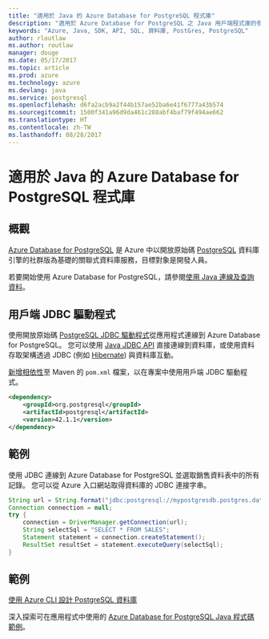 ```yaml
---
title: "適用於 Java 的 Azure Database for PostgreSQL 程式庫"
description: "適用於 Azure Database for PostgreSQL 之 Java 用戶端程式庫的參考文件"
keywords: "Azure, Java, SDK, API, SQL, 資料庫, PostGres, PostgreSQL"
author: rloutlaw
ms.author: routlaw
manager: douge
ms.date: 05/17/2017
ms.topic: article
ms.prod: azure
ms.technology: azure
ms.devlang: java
ms.service: postgresql
ms.openlocfilehash: d6fa2acb9a2f44b157ae52ba6e41f6777a43b574
ms.sourcegitcommit: 1500f341a96d9da461c288abf4baf79f494ae662
ms.translationtype: HT
ms.contentlocale: zh-TW
ms.lasthandoff: 08/28/2017
---
```

# <a name="azure-database-for-postgresql-libraries-for-java"></a>適用於 Java 的 Azure Database for PostgreSQL 程式庫

## <a name="overview"></a>概觀

[Azure Database for PostgreSQL](/azure/sql-database/sql-database-technical-overview) 是 Azure 中以開放原始碼 [PostgreSQL](https://www.postgresql.org/) 資料庫引擎的社群版為基礎的關聯式資料庫服務，目標對象是開發人員。

若要開始使用 Azure Database for PostgreSQL，請參閱[使用 Java 連線及查詢資料](/azure/postgresql/connect-java)。

## <a name="client-jdbc-driver"></a>用戶端 JDBC 驅動程式

使用開放原始碼 [PostgreSQL JDBC 驅動程式](https://jdbc.postgresql.org/)從應用程式連線到 Azure Database for PostgreSQL。 您可以使用 [Java JDBC API](https://docs.oracle.com/javase/8/docs/technotes/guides/jdbc/) 直接連線到資料庫，或使用資料存取架構透過 JDBC (例如 [Hibernate](http://hibernate.org/)) 與資料庫互動。

[新增相依性](https://maven.apache.org/guides/getting-started/index.html#How_do_I_use_external_dependencies)至 Maven 的 `pom.xml` 檔案，以在專案中使用用戶端 JDBC 驅動程式。  

```XML
<dependency>
    <groupId>org.postgresql</groupId>
    <artifactId>postgresql</artifactId>
    <version>42.1.1</version>
</dependency>
```   

## <a name="example"></a>範例

使用 JDBC 連線到 Azure Database for PostgreSQL 並選取銷售資料表中的所有記錄。 您可以從 Azure 入口網站取得資料庫的 JDBC 連接字串。

```java
String url = String.format("jdbc:postgresql://mypostgresdb.postgres.database.azure.com:5432/mydb?user=frank@mypostgresdb&password=AbCdEfGhIjK&ssl=true");
Connection connection = null;
try {
    connection = DriverManager.getConnection(url);
    String selectSql = "SELECT * FROM SALES";
    Statement statement = connection.createStatement();
    ResultSet resultSet = statement.executeQuery(selectSql);
}
```

## <a name="samples"></a>範例

[使用 Azure CLI 設計 PostgreSQL 資料庫](https://docs.microsoft.com/azure/postgresql/tutorial-design-database-using-azure-cli) 

深入探索可在應用程式中使用的 [Azure Database for PostgreSQL Java 程式碼範例](https://azure.microsoft.com/resources/samples/?platform=java&term=postgres)。
